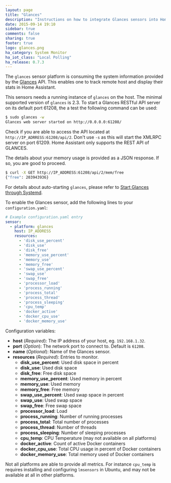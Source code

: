 ```yaml
---
layout: page
title: "Glances"
description: "Instructions on how to integrate Glances sensors into Home Assistant."
date: 2015-09-14 19:10
sidebar: true
comments: false
sharing: true
footer: true
logo: glances.png
ha_category: System Monitor
ha_iot_class: "Local Polling"
ha_release: 0.7.3
---
```



The `glances` sensor platform is consuming the system information provided by the [Glances](https://github.com/nicolargo/glances) API. This enables one to track remote host and display their stats in Home Assistant.

This sensors needs a running instance of `glances` on the host. The minimal supported version of `glances` is 2.3.
To start a Glances RESTful API server on its default port 61208, the a test the following command can be used:

```bash
$ sudo glances -w
Glances web server started on http://0.0.0.0:61208/
```

Check if you are able to access the API located at `http://IP_ADRRESS:61208/api/2`. Don't use `-s` as this will start the XMLRPC server on port 61209. Home Assistant only supports the REST API of GLANCES.

The details about your memory usage is provided as a JSON response. If so, you are good to proceed.

```bash
$ curl -X GET http://IP_ADDRESS:61208/api/2/mem/free
{"free": 203943936}
```

For details about auto-starting `glances`, please refer to [Start Glances through Systemd](https://github.com/nicolargo/glances/wiki/Start-Glances-through-Systemd).

To enable the Glances sensor, add the following lines to your `configuration.yaml`:

```yaml
# Example configuration.yaml entry
sensor:
  - platform: glances
    host: IP_ADDRESS
    resources:
      - 'disk_use_percent'
      - 'disk_use'
      - 'disk_free'
      - 'memory_use_percent'
      - 'memory_use'
      - 'memory_free'
      - 'swap_use_percent'
      - 'swap_use'
      - 'swap_free'
      - 'processor_load'
      - 'process_running'
      - 'process_total'
      - 'process_thread'
      - 'process_sleeping'
      - 'cpu_temp'
      - 'docker_active'
      - 'docker_cpu_use'
      - 'docker_memory_use'
```

Configuration variables:

- **host** (*Required*): The IP address of your host, eg. `192.168.1.32`.
- **port** (*Option*): The network port to connect to. Default is `61208`.
- **name** (*Optional*): Name of the Glances sensor.
- **resources** (*Required*): Entries to monitor.
  - **disk_use_percent**: Used disk space in percent
  - **disk_use**: Used disk space
  - **disk_free**: Free disk space
  - **memory_use_percent**: Used memory in percent
  - **memory_use**: Used memory
  - **memory_free**: Free memory
  - **swap_use_percent**: Used swap space in percent
  - **swap_use**: Used swap space
  - **swap_free**: Free swap space
  - **processor_load**: Load
  - **process_running**: Number of running processes
  - **process_total**: Total number of processes
  - **process_thread**: Number of threads
  - **process_sleeping**: Number of sleeping processes
  - **cpu_temp**: CPU Temperature (may not available on all platforms)
  - **docker_active**: Count of active Docker containers
  - **docker_cpu_use**: Total CPU usage in percent of Docker containers
  - **docker_memory_use**: Total memory used of Docker containers

Not all platforms are able to provide all metrics. For instance `cpu_temp` is requires installing and configuring `lmsensors` in Ubuntu, and may not be available at all in other platforms.
